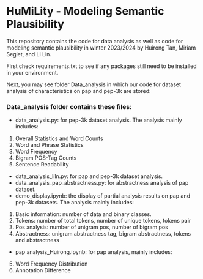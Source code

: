 # HuMiLity - Modeling Semantic Plausibility

This repository contains the code for data analysis as well as code for modeling semantic plausibility in winter 2023/2024 by Huirong Tan, Miriam Segiet, and Li Lin.

First check requirements.txt to see if any packages still need to be installed in your environment.

Next, you may see folder Data_analysis in which our code for dataset analysis of characteristics on pap and pep-3k are stored: 

### Data_analysis folder contains these files:
* data_analysis.py: for pep-3k dataset analysis. The analysis mainly includes:

1. Overall Statistics and Word Counts
2. Word and Phrase Statistics
3. Word Frequency
4. Bigram POS-Tag Counts
5. Sentence Readability

* data_analysis_liln.py: for pap and pep-3k dataset analysis.
* data_analysis_pap_abstractness.py: for abstractness analysis of pap dataset.
* demo_display.ipynb: the display of partial analysis results on pap and pep-3k datasets. The analysis mainly includes:
1. Basic information: number of data and binary classes.
2. Tokens: number of total tokens, number of unique tokens, tokens pair
3. Pos analysis: number of unigram pos, number of bigram pos
4. Abstractness: unigram abstractness tag, bigram abstractness, tokens and abstractness

* pap analysis_Huirong.ipynb: for pap analysis, mainly includes:
5.  Word Frequency Distribution
6. Annotation Difference

